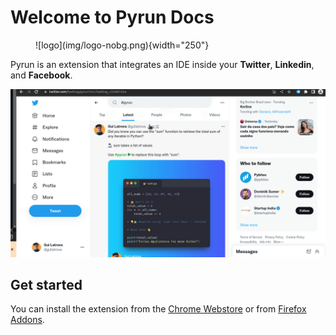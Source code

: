 # Welcome to Pyrun Docs

<figure markdown>
  ![logo](img/logo-nobg.png){width="250"}
</figure>


Pyrun is an extension that integrates an IDE inside your **Twitter**, **Linkedin**, and **Facebook**.

![Pyrun example](./img/pyrun-with-snappify.gif)

## Get started

You can install the extension from the [Chrome Webstore](https://chrome.google.com/webstore/detail/pyrun/mpkfgkeapfgoamnbdopmdlgilhjhiini?hl=en&authuser=0) or from [Firefox Addons](https://addons.mozilla.org/en-US/firefox/addon/pyrun/).
